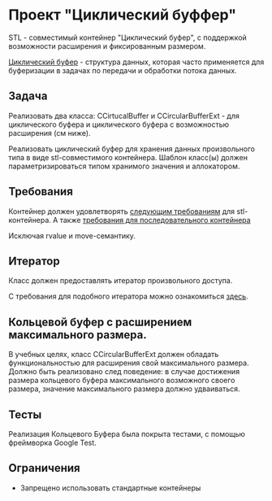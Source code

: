 # Проект "Циклический буффер"

STL - совместимый контейнер "Циклический буфер", с поддержкой возможности расширения и фиксированным размером.

[Циклический буфер](https://en.wikipedia.org/wiki/Circular_buffer) - структура данных, которая часто применяется для буферизации в задачах по передачи и обработки потока данных.

## Задача

Реализовать два класса:
CCirtucalBuffer и CCircularBufferExt - для циклического буфера и циклического буфера с возможностью расширения (см ниже).

Реализовать циклический буфер для хранения данных произвольного типа в виде stl-совместимого контейнера.
Шаблон класс(ы) должен параметризироваться типом хранимого значения и  аллокатором.

## Требования

Контейнер должен удовлетворять [следующим требованиям](https://en.cppreference.com/w/cpp/named_req/Container) для stl-контейнера.
А также [требования для последовательного контейнера](https://en.cppreference.com/w/cpp/named_req/SequenceContainer)

Исключая rvalue и move-семантику.

## Итератор

Класс должен предоставлять итератор произвольного доступа.

С требования для подобного итератора можно ознакомиться [здесь](https://en.cppreference.com/w/cpp/named_req/RandomAccessIterator).

## Кольцевой буфер с расширением максимального размера.

В учебных целях, класс CCircularBufferExt должен обладать функциональностью для расширения свой максимального размера.
Должно быть реализовано след поведение: в случае достижения размера кольцевого буфера максимального возможного своего размера, значение максимального размера должно удваиваться.

## Тесты

Реализация Кольцевого Буфера была покрыта тестами, с помощью фреймворка Google Test.

## Ограничения

* Запрещено использовать стандартные контейнеры









